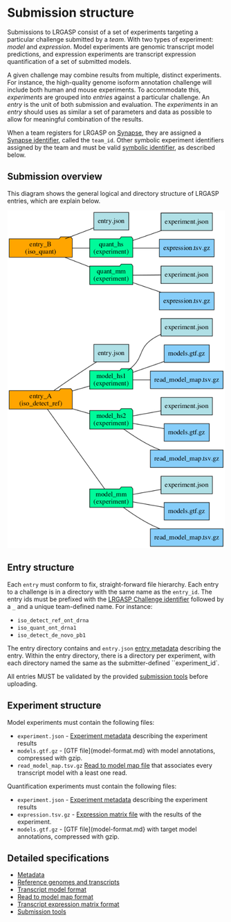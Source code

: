 # Submission structure

Submissions to LRGASP consist of a set of experiments targeting a particular
challenge submitted by a *team*.  With two types of experiment: *model* and
*expression*.  Model experiments are genomic transcript model predictions, and
expression experiments are transcript expression quantification of a set of
submitted models.

A given challenge may combine results from multiple, distinct experiments.
For instance, the high-quality genome isoform annotation challenge will
include both human and mouse experiments. To accommodate this, *experiments*
are grouped into *entries* against a particular challenge.  An *entry* is
the unit of both submission and evaluation.  The *experiments* in an *entry*
should uses as similar a set of parameters and data as possible to allow
for meaningful combination of the results.

When a team registers for LRGASP on [Synapse](https://www.synapse.org), they are assigned a [Synapse
identifier](metadata-identifiers.md#synapse-identifiers), called the ``team_id``.  Other symbolic
experiment identifiers assigned by the team and must be valid [symbolic
identifier](metadata-identifiers.md#symbolic-identifiers), as described below.

## Submission overview

This diagram shows the general logical and directory structure of LRGASP entries,
which are explain below.

![Submission file hierarchy diagram](submit_tree.png)

## Entry structure

Each ``entry`` must conform to fix, straight-forward file hierarchy.
Each entry to a challenge is in a directory with the same name as the `entry_id`.
The entry ids must be prefixed with the [LRGASP Challenge identifier](metadata-identifiers.md#lrgasp-challenge-identifiers) followed by
a `_` and a unique team-defined name.  For instance:

- `iso_detect_ref_ont_drna`
- `iso_quant_ont_drna1`
- `iso_detect_de_novo_pb1`

The entry directory contains and `entry.json` [entry
metadata](metadata.md#entry.json) describing the entry.  Within the entry directory,
there is a directory per experiment, with each directory named the same as the
submitter-defined ``experiment_id`.

All entries MUST be validated by the provided [submission
tools](submission-tools) before uploading.

## Experiment structure

Model experiments must contain the following files:

- `experiment.json` - [Experiment metadata](metadata.md#experiment.json) describing the experiment results
- `models.gtf.gz` - [GTF file](model-format.md} with model annotations, compressed with gzip.
- `read_model_map.tsv.gz` [Read to model map file](read_model_map_format.md) that associates every transcript model with a least one read.

Quantification experiments must contain the following files:

- `experiment.json` - [Experiment metadata](metadata.md#experiment.json) describing the experiment results
- `expression.tsv.gz` - [Expression matrix file](expression_matrix_format.md) with the results of the experiment.
- `models.gtf.gz` - [GTF file](model-format.md} with target model annotations, compressed with gzip.

## Detailed specifications

- [Metadata](metadata.md)
- [Reference genomes and transcripts](reference-genomes.md)
- [Transcript model format](model-format.md)
- [Read to model map format](read_model_map_format.md)
- [Transcript expression matrix format](expression_matrix_format.md)
- [Submission tools](submission-tools.md)
